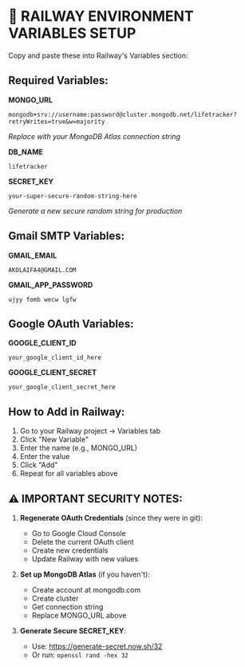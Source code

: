 # 🚀 RAILWAY ENVIRONMENT VARIABLES SETUP

Copy and paste these into Railway's Variables section:

## **Required Variables:**

**MONGO_URL**
```
mongodb+srv://username:password@cluster.mongodb.net/lifetracker?retryWrites=true&w=majority
```
*Replace with your MongoDB Atlas connection string*

**DB_NAME**
```
lifetracker
```

**SECRET_KEY**
```
your-super-secure-random-string-here
```
*Generate a new secure random string for production*

## **Gmail SMTP Variables:**

**GMAIL_EMAIL**
```
AKOLAIFA4@GMAIL.COM
```

**GMAIL_APP_PASSWORD**
```
ujyy fomb wecw lgfw
```

## **Google OAuth Variables:**

**GOOGLE_CLIENT_ID**
```
your_google_client_id_here
```

**GOOGLE_CLIENT_SECRET**
```
your_google_client_secret_here
```

## **How to Add in Railway:**

1. Go to your Railway project → Variables tab
2. Click "New Variable" 
3. Enter the name (e.g., MONGO_URL)
4. Enter the value 
5. Click "Add"
6. Repeat for all variables above

## **⚠️ IMPORTANT SECURITY NOTES:**

1. **Regenerate OAuth Credentials** (since they were in git):
   - Go to Google Cloud Console
   - Delete the current OAuth client
   - Create new credentials
   - Update Railway with new values

2. **Set up MongoDB Atlas** (if you haven't):
   - Create account at mongodb.com
   - Create cluster
   - Get connection string
   - Replace MONGO_URL above

3. **Generate Secure SECRET_KEY**:
   - Use: https://generate-secret.now.sh/32
   - Or run: `openssl rand -hex 32`